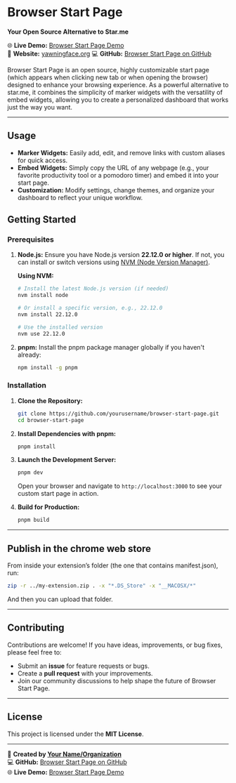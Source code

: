 # Browser Start Page

**Your Open Source Alternative to Star.me**

🌐 **Live Demo:** [Browser Start Page Demo](https://chromewebstore.google.com/detail/browser-start-page/cbmbipkecoonmcocfmoaddgmffbnfpho)  
🔗 **Website:** [yawningface.org](https://yawningface.org/) 
💻 **GitHub:** [Browser Start Page on GitHub](https://github.com/Yawningface/browser-start-page)

Browser Start Page is an open source, highly customizable start page (which appears when clicking new tab or when opening the browser) designed to enhance your browsing experience. As a powerful alternative to star.me, it combines the simplicity of marker widgets with the versatility of embed widgets, allowing you to create a personalized dashboard that works just the way you want.

---
## Usage

- **Marker Widgets:** Easily add, edit, and remove links with custom aliases for quick access.
- **Embed Widgets:** Simply copy the URL of any webpage (e.g., your favorite productivity tool or a pomodoro timer) and embed it into your start page.
- **Customization:** Modify settings, change themes, and organize your dashboard to reflect your unique workflow.

## Getting Started

### Prerequisites

1. **Node.js:** Ensure you have Node.js version **22.12.0 or higher**. If not, you can install or switch versions using [NVM (Node Version Manager)](https://github.com/nvm-sh/nvm).

   **Using NVM:**
   ```sh
   # Install the latest Node.js version (if needed)
   nvm install node

   # Or install a specific version, e.g., 22.12.0
   nvm install 22.12.0

   # Use the installed version
   nvm use 22.12.0
   ```

2. **pnpm:** Install the pnpm package manager globally if you haven't already:
   ```sh
   npm install -g pnpm
   ```

### Installation

1. **Clone the Repository:**
   ```sh
   git clone https://github.com/yourusername/browser-start-page.git
   cd browser-start-page
   ```

2. **Install Dependencies with pnpm:**
   ```sh
   pnpm install
   ```

3. **Launch the Development Server:**
   ```sh
   pnpm dev
   ```
   Open your browser and navigate to `http://localhost:3000` to see your custom start page in action.

4. **Build for Production:**
   ```sh
   pnpm build
   ```

---

## Publish in the chrome web store
From inside your extension’s folder (the one that contains manifest.json), run:

```bash
zip -r ../my-extension.zip . -x "*.DS_Store" -x "__MACOSX/*"
```
And then you can upload that folder.


---

## Contributing

Contributions are welcome! If you have ideas, improvements, or bug fixes, please feel free to:
- Submit an **issue** for feature requests or bugs.
- Create a **pull request** with your improvements.
- Join our community discussions to help shape the future of Browser Start Page.

---

## License

This project is licensed under the **MIT License**.

---

🚀 **Created by [Your Name/Organization](https://yourwebsite.com)**  
💻 **GitHub:** [Browser Start Page on GitHub](https://github.com/yourusername/browser-start-page)  
🌐 **Live Demo:** [Browser Start Page Demo](https://browser-start-page.example.com)
